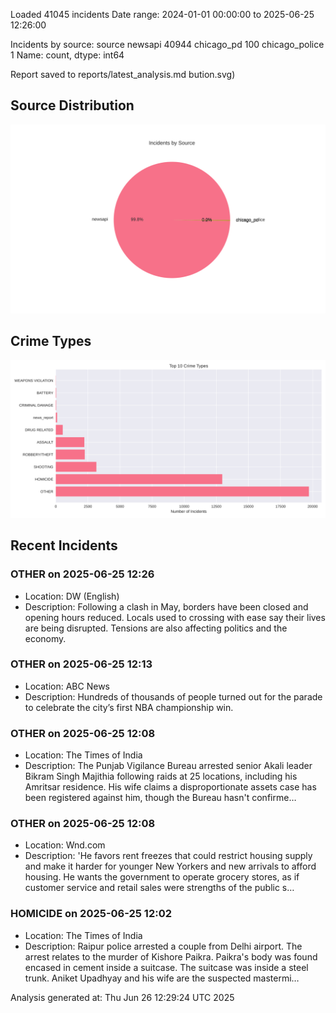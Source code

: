 
Loaded 41045 incidents
Date range: 2024-01-01 00:00:00 to 2025-06-25 12:26:00

Incidents by source:
source
newsapi           40944
chicago_pd          100
chicago_police        1
Name: count, dtype: int64

Report saved to reports/latest_analysis.md
bution.svg)

## Source Distribution
![Source Distribution](images/source_distribution.svg)

## Crime Types
![Crime Types](images/crime_types.svg)

## Recent Incidents

### OTHER on 2025-06-25 12:26
- Location: DW (English)
- Description: Following a clash in May, borders have been closed and opening hours reduced. Locals used to crossing with ease say their lives are being disrupted. Tensions are also affecting politics and the economy.


### OTHER on 2025-06-25 12:13
- Location: ABC News
- Description: Hundreds of thousands of people turned out for the parade to celebrate the city’s first NBA championship win.


### OTHER on 2025-06-25 12:08
- Location: The Times of India
- Description: The Punjab Vigilance Bureau arrested senior Akali leader Bikram Singh Majithia following raids at 25 locations, including his Amritsar residence. His wife claims a disproportionate assets case has been registered against him, though the Bureau hasn't confirme…


### OTHER on 2025-06-25 12:08
- Location: Wnd.com
- Description: 'He favors rent freezes that could restrict housing supply and make it harder for younger New Yorkers and new arrivals to afford housing. He wants the government to operate grocery stores, as if customer service and retail sales were strengths of the public s…


### HOMICIDE on 2025-06-25 12:02
- Location: The Times of India
- Description: Raipur police arrested a couple from Delhi airport. The arrest relates to the murder of Kishore Paikra. Paikra's body was found encased in cement inside a suitcase. The suitcase was inside a steel trunk. Aniket Upadhyay and his wife are the suspected mastermi…

Analysis generated at: Thu Jun 26 12:29:24 UTC 2025
